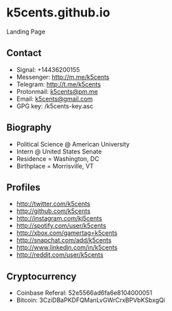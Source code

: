 # k5cents.github.io
Landing Page

## Contact
* Signal: +14436200155
* Messenger: http://m.me/k5cents
* Telegram: http://t.me/k5cents
* Protonmail: k5cents@pm.me
* Email: k5cents@gmail.com
* GPG key: /k5cents-key.asc

## Biography
* Political Science @ American University
* Intern @ United States Senate
* Residence = Washington, DC
* Birthplace = Morrisville, VT

## Profiles
* http://twitter.com/k5cents
* http://github.com/k5cents
* http://instagram.com/kj5cents
* http://spotify.com/user/k5cents
* http://xbox.com/gamertag=k5cents
* http://snapchat.com/add/k5cents
* http://www.linkedin.com/in/k5cents
* http://reddit.com/user/k5cents

## Cryptocurrency
* Coinbase Referal: 52e5566ad6fa6e8104000051
* Bitcoin: 3CziDBaPKDFQManLvGWrCrxBPVbKSbxgQi
